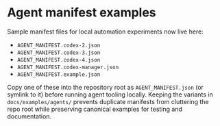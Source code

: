 # Agent manifest examples

Sample manifest files for local automation experiments now live here:

- `AGENT_MANIFEST.codex-2.json`
- `AGENT_MANIFEST.codex-3.json`
- `AGENT_MANIFEST.codex-4.json`
- `AGENT_MANIFEST.codex-manager.json`
- `AGENT_MANIFEST.example.json`

Copy one of these into the repository root as `AGENT_MANIFEST.json` (or symlink to it) before running agent tooling locally. Keeping the variants in `docs/examples/agents/` prevents duplicate manifests from cluttering the repo root while preserving canonical examples for testing and documentation.
